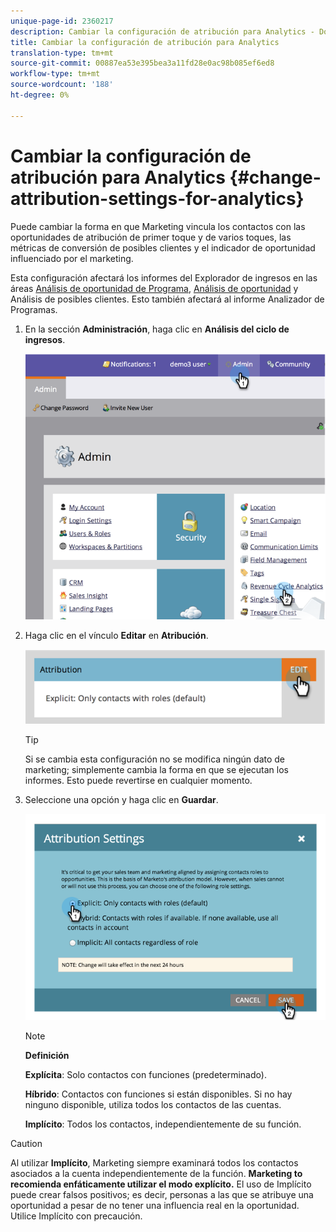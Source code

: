 ```yaml
---
unique-page-id: 2360217
description: Cambiar la configuración de atribución para Analytics - Documentos de marketing - Documentación del producto
title: Cambiar la configuración de atribución para Analytics
translation-type: tm+mt
source-git-commit: 00887ea53e395bea3a11fd28e0ac98b085ef6ed8
workflow-type: tm+mt
source-wordcount: '188'
ht-degree: 0%

---
```



# Cambiar la configuración de atribución para Analytics {#change-attribution-settings-for-analytics}

Puede cambiar la forma en que Marketing vincula los contactos con las oportunidades de atribución de primer toque y de varios toques, las métricas de conversión de posibles clientes y el indicador de oportunidad influenciado por el marketing.

Esta configuración afectará los informes del Explorador de ingresos en las áreas [Análisis de oportunidad de Programa](../../../product-docs/reporting/revenue-cycle-analytics/program-analytics/understanding-the-program-opportunity-analysis-area.md), [Análisis de oportunidad](../../../product-docs/reporting/revenue-cycle-analytics/revenue-explorer/understanding-opportunity-analysis-in-revenue-explorer.md) y Análisis de posibles clientes. Esto también afectará al informe Analizador de Programas.

1. En la sección **Administración**, haga clic en **Análisis del ciclo de ingresos**.

   ![](assets/image2014-9-24-11-3a55-3a19.png)

1. Haga clic en el vínculo **Editar** en **Atribución**.

   ![](assets/image2014-9-24-11-3a56-3a33.png)

   >[!TIP]
   >
   >Si se cambia esta configuración no se modifica ningún dato de marketing; simplemente cambia la forma en que se ejecutan los informes. Esto puede revertirse en cualquier momento.

1. Seleccione una opción y haga clic en **Guardar**.

   ![](assets/image2014-9-24-11-3a57-3a39.png)

   >[!NOTE]
   >
   >**Definición**
   >
   >
   >**Explícita**: Solo contactos con funciones (predeterminado).
   >
   >
   >**Híbrido**: Contactos con funciones si están disponibles. Si no hay ninguno disponible, utiliza todos los contactos de las cuentas.
   >
   >
   >**Implícito**: Todos los contactos, independientemente de su función.

>[!CAUTION]
>
>Al utilizar **Implícito**, Marketing siempre examinará todos los contactos asociados a la cuenta independientemente de la función. **Marketing to recomienda enfáticamente utilizar el modo explícito.** El uso de Implícito puede crear falsos positivos; es decir, personas a las que se atribuye una oportunidad a pesar de no tener una influencia real en la oportunidad. Utilice Implícito con precaución.

